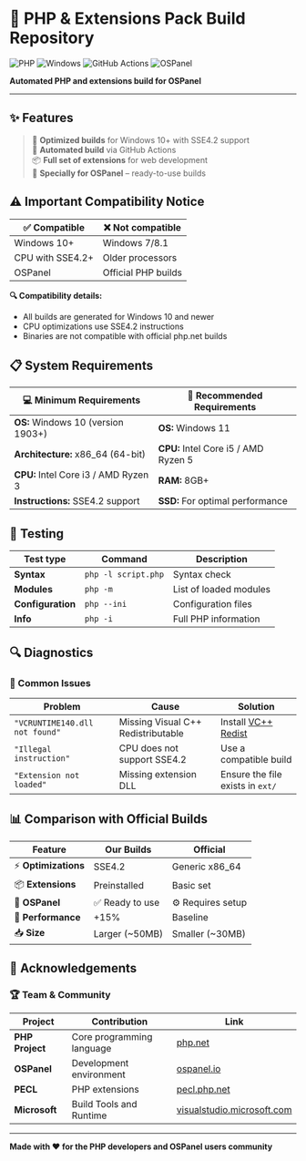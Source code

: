 # 🐘 PHP & Extensions Pack Build Repository

![PHP](https://img.shields.io/badge/php-%23777BB4.svg?style=for-the-badge&logo=php&logoColor=white)
![Windows](https://img.shields.io/badge/Windows-0078D6?style=for-the-badge&logo=windows&logoColor=white)
![GitHub Actions](https://img.shields.io/badge/github%20actions-%232671E5.svg?style=for-the-badge&logo=githubactions&logoColor=white)
![OSPanel](https://img.shields.io/badge/OSPanel-Compatible-orange?style=for-the-badge)

**Automated PHP and extensions build for OSPanel**

---

## ✨ Features

> 🚀 **Optimized builds** for Windows 10+ with SSE4.2 support  
> 🔧 **Automated build** via GitHub Actions  
> 📦 **Full set of extensions** for web development  
> 🎯 **Specially for OSPanel** – ready-to-use builds

## ⚠️ Important Compatibility Notice

| ✅ Compatible | ❌ Not compatible |
|---------------|-------------------|
| Windows 10+   | Windows 7/8.1 |
| CPU with SSE4.2+ | Older processors |
| OSPanel       | Official PHP builds |

**🔍 Compatibility details:**
- All builds are generated for Windows 10 and newer
- CPU optimizations use SSE4.2 instructions
- Binaries are not compatible with official php.net builds

## 📋 System Requirements

| 💻 Minimum Requirements | 🚀 Recommended Requirements |
|--------------------------|------------------------------|
| **OS:** Windows 10 (version 1903+) | **OS:** Windows 11 |
| **Architecture:** x86_64 (64-bit) | **CPU:** Intel Core i5 / AMD Ryzen 5 |
| **CPU:** Intel Core i3 / AMD Ryzen 3 | **RAM:** 8GB+ |
| **Instructions:** SSE4.2 support | **SSD:** For optimal performance |

## 🧪 Testing

| Test type | Command | Description |
|-----------|---------|-------------|
| **Syntax** | `php -l script.php` | Syntax check |
| **Modules** | `php -m` | List of loaded modules |
| **Configuration** | `php --ini` | Configuration files |
| **Info** | `php -i` | Full PHP information |

## 🔍 Diagnostics

### 🚨 Common Issues

| Problem | Cause | Solution |
|---------|-------|----------|
| `"VCRUNTIME140.dll not found"` | Missing Visual C++ Redistributable | Install [VC++ Redist](https://aka.ms/vs/17/release/vc_redist.x64.exe) |
| `"Illegal instruction"` | CPU does not support SSE4.2 | Use a compatible build |
| `"Extension not loaded"` | Missing extension DLL | Ensure the file exists in `ext/` |

## 📊 Comparison with Official Builds

| Feature | Our Builds | Official |
|---------|------------|----------|
| ⚡ **Optimizations** | SSE4.2 | Generic x86_64 |
| 📦 **Extensions** | Preinstalled | Basic set |
| 🔧 **OSPanel** | ✅ Ready to use | ⚙️ Requires setup |
| 🚀 **Performance** | +15% | Baseline |
| 📥 **Size** | Larger (~50MB) | Smaller (~30MB) |

## 🙏 Acknowledgements

### 🏆 Team & Community

| Project | Contribution | Link |
|---------|--------------|------|
| **PHP Project** | Core programming language | [php.net](https://www.php.net/) |
| **OSPanel** | Development environment | [ospanel.io](https://ospanel.io/) |
| **PECL** | PHP extensions | [pecl.php.net](https://pecl.php.net/) |
| **Microsoft** | Build Tools and Runtime | [visualstudio.microsoft.com](https://visualstudio.microsoft.com/) |

---

**Made with ❤️ for the PHP developers and OSPanel users community**
